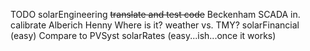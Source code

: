 TODO
solarEngineering
	~~translate and test code~~
	Beckenham
		SCADA in.
		calibrate
	Alberich
	Henny
		Where is it?
	weather vs. TMY?
solarFinancial (easy)
	Compare to PVSyst
solarRates (easy...ish...once it works)